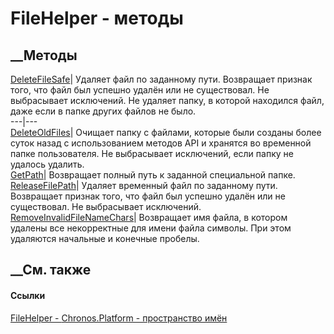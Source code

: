 # FileHelper - методы
##  __Методы
[DeleteFileSafe](M_Chronos_Platform_FileHelper_DeleteFileSafe.htm)|  Удаляет
файл по заданному пути. Возвращает признак того, что файл был успешно удалён
или не существовал. Не выбрасывает исключений. Не удаляет папку, в которой
находился файл, даже если в папке других файлов не было.  
---|---  
[DeleteOldFiles](M_Chronos_Platform_FileHelper_DeleteOldFiles.htm)|  Очищает
папку с файлами, которые были созданы более суток назад с использованием
методов API и хранятся во временной папке пользователя. Не выбрасывает
исключений, если папку не удалось удалить.  
[GetPath](M_Chronos_Platform_FileHelper_GetPath.htm)|  Возвращает полный путь
к заданной специальной папке.  
[ReleaseFilePath](M_Chronos_Platform_FileHelper_ReleaseFilePath.htm)|  Удаляет
временный файл по заданному пути. Возвращает признак того, что файл был
успешно удалён или не существовал. Не выбрасывает исключений.  
[RemoveInvalidFileNameChars](M_Chronos_Platform_FileHelper_RemoveInvalidFileNameChars.htm)|
Возвращает имя файла, в котором удалены все некорректные для имени файла
символы. При этом удаляются начальные и конечные пробелы.  
## __См. также
#### Ссылки
[FileHelper - ](T_Chronos_Platform_FileHelper.htm)
[Chronos.Platform - пространство имён](N_Chronos_Platform.htm)
